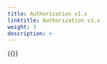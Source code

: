 ```yaml
---
title: Authorization v1.x
linktitle: Authorization v1.x
weight: 3
description: >
---
```

{{<include  file="content/v1/getting-started/uninstallation/helm/module/authorizationv1-x.md" Var="powerflex" >}}

